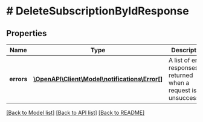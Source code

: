 # # DeleteSubscriptionByIdResponse

## Properties

Name | Type | Description | Notes
------------ | ------------- | ------------- | -------------
**errors** | [**\OpenAPI\Client\Model\notifications\Error[]**](Error.md) | A list of error responses returned when a request is unsuccessful. | [optional]

[[Back to Model list]](../../README.md#models) [[Back to API list]](../../README.md#endpoints) [[Back to README]](../../README.md)
